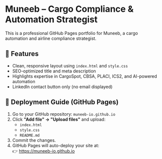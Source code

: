 # Muneeb – Cargo Compliance & Automation Strategist

This is a professional GitHub Pages portfolio for Muneeb, a cargo automation and airline compliance strategist.

## 📌 Features
- Clean, responsive layout using `index.html` and `style.css`
- SEO-optimized title and meta description
- Highlights expertise in CargoSpot, CBSA, PLACI, ICS2, and AI-powered automation
- LinkedIn contact button only (no email displayed)

## 🚀 Deployment Guide (GitHub Pages)

1. Go to your GitHub repository: `muneeb-io.github.io`
2. Click **"Add file" → "Upload files"** and upload:
   - `index.html`
   - `style.css`
   - `README.md`
3. Commit the changes.
4. GitHub Pages will auto-deploy your site at:  
   👉 https://muneeb-io.github.io